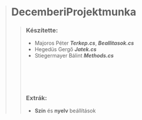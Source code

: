 ># DecemberiProjektmunka
>>### Készítette:
>>- Majoros Péter ***Terkep.cs***, ***Beallitasok.cs***
>>- Hegedüs Gergő ***Jatek.cs***
>>- Stiegermayer Bálint ***Methods.cs***
>># ⠀
>>### Extrák:
>>- **Szín** és **nyelv** beállítások
